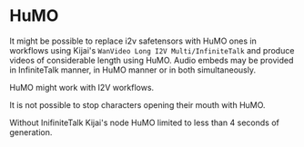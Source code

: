 # HuMO

It might be possible to replace i2v safetensors with HuMO ones in workflows using Kijai's `WanVideo Long I2V Multi/InfiniteTalk` and produce videos of considerable length using HuMO. Audio embeds may be provided in InfiniteTalk manner, in HuMO manner or in both simultaneously.

HuMO might work with I2V workflows.

It is not possible to stop characters opening their mouth with HuMO.

Without InifiniteTalk Kijai's node HuMO limited to less than 4 seconds of generation.

